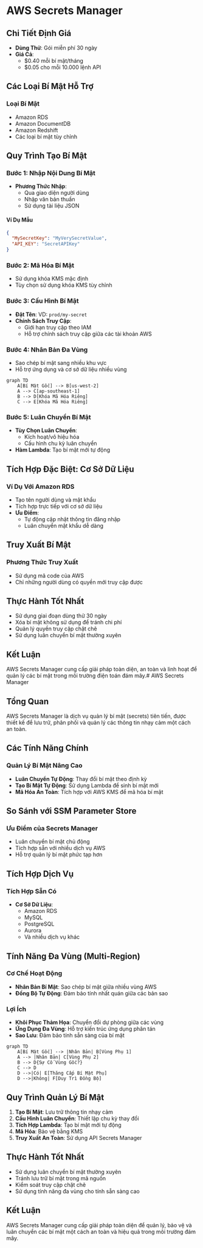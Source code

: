 # AWS Secrets Manager

## Chi Tiết Định Giá

- **Dùng Thử**: Gói miễn phí 30 ngày
- **Giá Cả**:
  - $0.40 mỗi bí mật/tháng
  - $0.05 cho mỗi 10.000 lệnh API

## Các Loại Bí Mật Hỗ Trợ

### Loại Bí Mật
- Amazon RDS
- Amazon DocumentDB
- Amazon Redshift
- Các loại bí mật tùy chỉnh

## Quy Trình Tạo Bí Mật

### Bước 1: Nhập Nội Dung Bí Mật
- **Phương Thức Nhập**:
  - Qua giao diện người dùng
  - Nhập văn bản thuần
  - Sử dụng tài liệu JSON

#### Ví Dụ Mẫu
```json
{
  "MySecretKey": "MyVerySecretValue",
  "API_KEY": "SecretAPIKey"
}
```

### Bước 2: Mã Hóa Bí Mật
- Sử dụng khóa KMS mặc định
- Tùy chọn sử dụng khóa KMS tùy chỉnh

### Bước 3: Cấu Hình Bí Mật
- **Đặt Tên**: VD: `prod/my-secret`
- **Chính Sách Truy Cập**:
  - Giới hạn truy cập theo IAM
  - Hỗ trợ chính sách truy cập giữa các tài khoản AWS

### Bước 4: Nhân Bản Đa Vùng
- Sao chép bí mật sang nhiều khu vực
- Hỗ trợ ứng dụng và cơ sở dữ liệu nhiều vùng

```mermaid
graph TD
    A[Bí Mật Gốc] --> B[us-west-2]
    A --> C[ap-southeast-1]
    B --> D[Khóa Mã Hóa Riêng]
    C --> E[Khóa Mã Hóa Riêng]
```

### Bước 5: Luân Chuyển Bí Mật
- **Tùy Chọn Luân Chuyển**:
  - Kích hoạt/vô hiệu hóa
  - Cấu hình chu kỳ luân chuyển
- **Hàm Lambda**: Tạo bí mật mới tự động

## Tích Hợp Đặc Biệt: Cơ Sở Dữ Liệu

### Ví Dụ Với Amazon RDS
- Tạo tên người dùng và mật khẩu
- Tích hợp trực tiếp với cơ sở dữ liệu
- **Ưu Điểm**:
  - Tự động cập nhật thông tin đăng nhập
  - Luân chuyển mật khẩu dễ dàng

## Truy Xuất Bí Mật

### Phương Thức Truy Xuất
- Sử dụng mã code của AWS
- Chỉ những người dùng có quyền mới truy cập được

## Thực Hành Tốt Nhất

- Sử dụng giai đoạn dùng thử 30 ngày
- Xóa bí mật không sử dụng để tránh chi phí
- Quản lý quyền truy cập chặt chẽ
- Sử dụng luân chuyển bí mật thường xuyên

## Kết Luận

AWS Secrets Manager cung cấp giải pháp toàn diện, an toàn và linh hoạt để quản lý các bí mật trong môi trường điện toán đám mây.# AWS Secrets Manager

## Tổng Quan

AWS Secrets Manager là dịch vụ quản lý bí mật (secrets) tiên tiến, được thiết kế để lưu trữ, phân phối và quản lý các thông tin nhạy cảm một cách an toàn.

## Các Tính Năng Chính

### Quản Lý Bí Mật Nâng Cao
- **Luân Chuyển Tự Động**: Thay đổi bí mật theo định kỳ
- **Tạo Bí Mật Tự Động**: Sử dụng Lambda để sinh bí mật mới
- **Mã Hóa An Toàn**: Tích hợp với AWS KMS để mã hóa bí mật

## So Sánh với SSM Parameter Store

### Ưu Điểm của Secrets Manager
- Luân chuyển bí mật chủ động
- Tích hợp sẵn với nhiều dịch vụ AWS
- Hỗ trợ quản lý bí mật phức tạp hơn

## Tích Hợp Dịch Vụ

### Tích Hợp Sẵn Có
- **Cơ Sở Dữ Liệu**: 
  - Amazon RDS
  - MySQL
  - PostgreSQL
  - Aurora
  - Và nhiều dịch vụ khác

## Tính Năng Đa Vùng (Multi-Region)

### Cơ Chế Hoạt Động
- **Nhân Bản Bí Mật**: Sao chép bí mật giữa nhiều vùng AWS
- **Đồng Bộ Tự Động**: Đảm bảo tính nhất quán giữa các bản sao

### Lợi Ích
- **Khôi Phục Thảm Họa**: Chuyển đổi dự phòng giữa các vùng
- **Ứng Dụng Đa Vùng**: Hỗ trợ kiến trúc ứng dụng phân tán
- **Sao Lưu**: Đảm bảo tính sẵn sàng của bí mật

```mermaid
graph TD
    A[Bí Mật Gốc] --> |Nhân Bản| B[Vùng Phụ 1]
    A --> |Nhân Bản| C[Vùng Phụ 2]
    B --> D{Sự Cố Vùng Gốc?}
    C --> D
    D -->|Có| E[Thăng Cấp Bí Mật Phụ]
    D -->|Không| F[Duy Trì Đồng Bộ]
```

## Quy Trình Quản Lý Bí Mật

1. **Tạo Bí Mật**: Lưu trữ thông tin nhạy cảm
2. **Cấu Hình Luân Chuyển**: Thiết lập chu kỳ thay đổi
3. **Tích Hợp Lambda**: Tạo bí mật mới tự động
4. **Mã Hóa**: Bảo vệ bằng KMS
5. **Truy Xuất An Toàn**: Sử dụng API Secrets Manager

## Thực Hành Tốt Nhất

- Sử dụng luân chuyển bí mật thường xuyên
- Tránh lưu trữ bí mật trong mã nguồn
- Kiểm soát truy cập chặt chẽ
- Sử dụng tính năng đa vùng cho tính sẵn sàng cao

## Kết Luận

AWS Secrets Manager cung cấp giải pháp toàn diện để quản lý, bảo vệ và luân chuyển các bí mật một cách an toàn và hiệu quả trong môi trường đám mây.